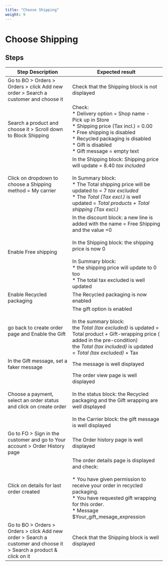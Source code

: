 ```yaml
---
title: "Choose Shipping"
weight: 9
---
```


# Choose Shipping
## Steps
| Step Description | Expected result |
| ----- | ----- |
| Go to BO > Orders > Orders > click Add new order > Search a customer and choose it | Check that the Shipping block is not displayed |
| Search a product and choose it > Scroll down to Block Shipping | Check:<br> * Delivery option = Shop name - Pick up in Store<br> * Shipping price (Tax incl.) = 0.00<br> * Free shipping is disabled<br> * Recycled packaging is disabled<br> * Gift is disabled<br> * Gift message = empty text |
| Click on dropdown to choose a Shipping method = My carrier | In the Shipping block: Shipping price will update = 8.40 *tax included*<br><br>In Summary block:<br> * The Total shipping price will be updated to = 7 *tax excluded*<br> * The *Total (Tax excl.)* is well updated = *Total products + Total shipping (Tax excl.)* |
| Enable Free shipping | In the discount block: a new line is added with the name = Free Shipping and the value =0<br><br>In the Shipping block: the shipping price is now 0<br><br>In Summary block:<br> * the shipping price will update to 0 too<br> * The total tax excluded is well updated |
| Enable Recycled packaging | The Recycled packaging is now enabled |
| go back to create order page and Enable the Gift | The gift option is enabled<br><br>In the summary block:<br> the *Total (tax excluded)* is updated =  Total product + Gift-wrapping price ( added in the pre-condition)<br> the *Total (tax included)* is updated = *Total (tax excluded)* + Tax |
| In the Gift message, set a faker message | The message is well displayed |
| Choose a payment, select an order status and click on create order | The order view page is well displayed<br><br>In the status block: the Recycled packaging and the Gift wrapping are well displayed<br><br>In the Carrier block: the gift message is well displayed |
| Go to FO > Sign in the customer and go to Your account > Order History page | The Order history page is well displayed |
| Click on details for last order created | The order details page is displayed and check:<br><br>* You have given permission to receive your order in recycled packaging.<br>* You have requested gift wrapping for this order.<br>* Message $Your_gift_mesage_expression |
| Go to BO > Orders > Orders > click Add new order > Search a customer and choose it > Search a product & click on it | Check that the Shipping block is well displayed |
